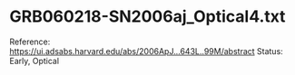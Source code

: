 # GRB060218-SN2006aj_Optical4.txt

Reference: https://ui.adsabs.harvard.edu/abs/2006ApJ...643L..99M/abstract
Status: Early, Optical